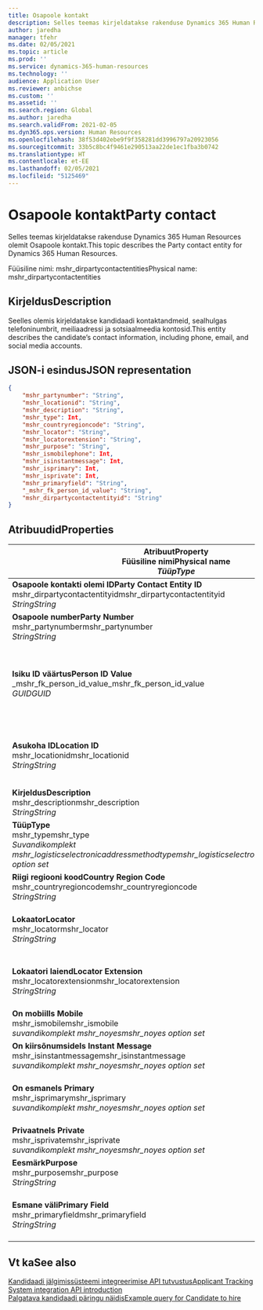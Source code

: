 ```yaml
---
title: Osapoole kontakt
description: Selles teemas kirjeldatakse rakenduse Dynamics 365 Human Resources olemit Osapoole kontakt.
author: jaredha
manager: tfehr
ms.date: 02/05/2021
ms.topic: article
ms.prod: ''
ms.service: dynamics-365-human-resources
ms.technology: ''
audience: Application User
ms.reviewer: anbichse
ms.custom: ''
ms.assetid: ''
ms.search.region: Global
ms.author: jaredha
ms.search.validFrom: 2021-02-05
ms.dyn365.ops.version: Human Resources
ms.openlocfilehash: 38f53d402ebe9f9f358281dd3996797a20923056
ms.sourcegitcommit: 33b5c8bc4f9461e290513aa22de1ec1fba3b0742
ms.translationtype: HT
ms.contentlocale: et-EE
ms.lasthandoff: 02/05/2021
ms.locfileid: "5125469"
---
```

# <a name="party-contact"></a><span data-ttu-id="3fb86-103">Osapoole kontakt</span><span class="sxs-lookup"><span data-stu-id="3fb86-103">Party contact</span></span>

<span data-ttu-id="3fb86-104">Selles teemas kirjeldatakse rakenduse Dynamics 365 Human Resources olemit Osapoole kontakt.</span><span class="sxs-lookup"><span data-stu-id="3fb86-104">This topic describes the Party contact entity for Dynamics 365 Human Resources.</span></span>

<span data-ttu-id="3fb86-105">Füüsiline nimi: mshr_dirpartycontactentities</span><span class="sxs-lookup"><span data-stu-id="3fb86-105">Physical name: mshr_dirpartycontactentities</span></span>

## <a name="description"></a><span data-ttu-id="3fb86-106">Kirjeldus</span><span class="sxs-lookup"><span data-stu-id="3fb86-106">Description</span></span>

<span data-ttu-id="3fb86-107">Seelles olemis kirjeldatakse kandidaadi kontaktandmeid, sealhulgas telefoninumbrit, meiliaadressi ja sotsiaalmeedia kontosid.</span><span class="sxs-lookup"><span data-stu-id="3fb86-107">This entity describes the candidate’s contact information, including phone, email, and social media accounts.</span></span>

## <a name="json-representation"></a><span data-ttu-id="3fb86-108">JSON-i esindus</span><span class="sxs-lookup"><span data-stu-id="3fb86-108">JSON representation</span></span>

```json
{
    "mshr_partynumber": "String",
    "mshr_locationid": "String",
    "mshr_description": "String",
    "mshr_type": Int,
    "mshr_countryregioncode": "String",
    "mshr_locator": "String",
    "mshr_locatorextension": "String",
    "mshr_purpose": "String",
    "mshr_ismobilephone": Int,
    "mshr_isinstantmessage": Int,
    "mshr_isprimary": Int,
    "mshr_isprivate": Int,
    "mshr_primaryfield": "String",
    "_mshr_fk_person_id_value": "String",
    "mshr_dirpartycontactentityid": "String"
}
```

## <a name="properties"></a><span data-ttu-id="3fb86-109">Atribuudid</span><span class="sxs-lookup"><span data-stu-id="3fb86-109">Properties</span></span>

| <span data-ttu-id="3fb86-110">Atribuut</span><span class="sxs-lookup"><span data-stu-id="3fb86-110">Property</span></span><br><span data-ttu-id="3fb86-111">**Füüsiline nimi**</span><span class="sxs-lookup"><span data-stu-id="3fb86-111">**Physical name**</span></span><br><span data-ttu-id="3fb86-112">**_Tüüp_**</span><span class="sxs-lookup"><span data-stu-id="3fb86-112">**_Type_**</span></span> | <span data-ttu-id="3fb86-113">Kasuta</span><span class="sxs-lookup"><span data-stu-id="3fb86-113">Use</span></span> | <span data-ttu-id="3fb86-114">Kirjeldus</span><span class="sxs-lookup"><span data-stu-id="3fb86-114">Description</span></span> |
| --- | --- | --- |
| <span data-ttu-id="3fb86-115">**Osapoole kontakti olemi ID**</span><span class="sxs-lookup"><span data-stu-id="3fb86-115">**Party Contact Entity ID**</span></span><br><span data-ttu-id="3fb86-116">mshr_dirpartycontactentityid</span><span class="sxs-lookup"><span data-stu-id="3fb86-116">mshr_dirpartycontactentityid</span></span><br><span data-ttu-id="3fb86-117">*String*</span><span class="sxs-lookup"><span data-stu-id="3fb86-117">*String*</span></span> | <span data-ttu-id="3fb86-118">Kirjutuskaitstud</span><span class="sxs-lookup"><span data-stu-id="3fb86-118">Read-only</span></span><br><span data-ttu-id="3fb86-119">Nõutav</span><span class="sxs-lookup"><span data-stu-id="3fb86-119">Required</span></span> | <span data-ttu-id="3fb86-120">Olemi kirje süsteemi loodud kordumatu identifikaator.</span><span class="sxs-lookup"><span data-stu-id="3fb86-120">System-generated unique identifier for the entity record.</span></span> |
| <span data-ttu-id="3fb86-121">**Osapoole number**</span><span class="sxs-lookup"><span data-stu-id="3fb86-121">**Party Number**</span></span><br><span data-ttu-id="3fb86-122">mshr_partynumber</span><span class="sxs-lookup"><span data-stu-id="3fb86-122">mshr_partynumber</span></span><br><span data-ttu-id="3fb86-123">*String*</span><span class="sxs-lookup"><span data-stu-id="3fb86-123">*String*</span></span> | <span data-ttu-id="3fb86-124">Loe/kirjuta</span><span class="sxs-lookup"><span data-stu-id="3fb86-124">Read/write</span></span><br><span data-ttu-id="3fb86-125">Nõutav</span><span class="sxs-lookup"><span data-stu-id="3fb86-125">Required</span></span> | <span data-ttu-id="3fb86-126">Seotud osapoole (isiku) ID.</span><span class="sxs-lookup"><span data-stu-id="3fb86-126">The ID of the associated party (person) record.</span></span> |
| <span data-ttu-id="3fb86-127">**Isiku ID väärtus**</span><span class="sxs-lookup"><span data-stu-id="3fb86-127">**Person ID Value**</span></span><br><span data-ttu-id="3fb86-128">_mshr_fk_person_id_value</span><span class="sxs-lookup"><span data-stu-id="3fb86-128">_mshr_fk_person_id_value</span></span><br><span data-ttu-id="3fb86-129">*GUID*</span><span class="sxs-lookup"><span data-stu-id="3fb86-129">*GUID*</span></span> | <span data-ttu-id="3fb86-130">Kirjutuskaitstud</span><span class="sxs-lookup"><span data-stu-id="3fb86-130">Read-only</span></span><br><span data-ttu-id="3fb86-131">Nõutav</span><span class="sxs-lookup"><span data-stu-id="3fb86-131">Required</span></span><br><span data-ttu-id="3fb86-132">Võõrvõti: mshr_dirpersonentityid olemile mshr_dirpersonentity</span><span class="sxs-lookup"><span data-stu-id="3fb86-132">Foreign key: mshr_dirpersonentityid of mshr_dirpersonentity</span></span> | <span data-ttu-id="3fb86-133">Süsteemi loodud osapoole (isiku) olemi kirje kordumatu identifikaator.</span><span class="sxs-lookup"><span data-stu-id="3fb86-133">The system-generated identifier of the party (person) entity record.</span></span> |
| <span data-ttu-id="3fb86-134">**Asukoha ID**</span><span class="sxs-lookup"><span data-stu-id="3fb86-134">**Location ID**</span></span><br><span data-ttu-id="3fb86-135">mshr_locationid</span><span class="sxs-lookup"><span data-stu-id="3fb86-135">mshr_locationid</span></span><br><span data-ttu-id="3fb86-136">*String*</span><span class="sxs-lookup"><span data-stu-id="3fb86-136">*String*</span></span> | <span data-ttu-id="3fb86-137">Loe/kirjuta</span><span class="sxs-lookup"><span data-stu-id="3fb86-137">Read/write</span></span><br><span data-ttu-id="3fb86-138">Nõutav</span><span class="sxs-lookup"><span data-stu-id="3fb86-138">Required</span></span> | <span data-ttu-id="3fb86-139">Aadressikirje asukoha ID.</span><span class="sxs-lookup"><span data-stu-id="3fb86-139">The location ID of the address record.</span></span> <span data-ttu-id="3fb86-140">Seadistamine olemis mshr_logisticspostaladdresslocationcdsentity.</span><span class="sxs-lookup"><span data-stu-id="3fb86-140">Set up in mshr_logisticspostaladdresslocationcdsentity entity.</span></span> |
| <span data-ttu-id="3fb86-141">**Kirjeldus**</span><span class="sxs-lookup"><span data-stu-id="3fb86-141">**Description**</span></span><br><span data-ttu-id="3fb86-142">mshr_description</span><span class="sxs-lookup"><span data-stu-id="3fb86-142">mshr_description</span></span><br><span data-ttu-id="3fb86-143">*String*</span><span class="sxs-lookup"><span data-stu-id="3fb86-143">*String*</span></span> | <span data-ttu-id="3fb86-144">Loe/kirjuta</span><span class="sxs-lookup"><span data-stu-id="3fb86-144">Read/write</span></span><br><span data-ttu-id="3fb86-145">Nõutav</span><span class="sxs-lookup"><span data-stu-id="3fb86-145">Required</span></span> | <span data-ttu-id="3fb86-146">Kontaktandmete kirjeldus.</span><span class="sxs-lookup"><span data-stu-id="3fb86-146">The description of the contact details.</span></span> |
| <span data-ttu-id="3fb86-147">**Tüüp**</span><span class="sxs-lookup"><span data-stu-id="3fb86-147">**Type**</span></span><br><span data-ttu-id="3fb86-148">mshr_type</span><span class="sxs-lookup"><span data-stu-id="3fb86-148">mshr_type</span></span><br><span data-ttu-id="3fb86-149">*Suvandikomplekt mshr_logisticselectronicaddressmethodtype*</span><span class="sxs-lookup"><span data-stu-id="3fb86-149">*mshr_logisticselectronicaddressmethodtype option set*</span></span> | <span data-ttu-id="3fb86-150">Loe/kirjuta</span><span class="sxs-lookup"><span data-stu-id="3fb86-150">Read/write</span></span><br><span data-ttu-id="3fb86-151">Nõutav</span><span class="sxs-lookup"><span data-stu-id="3fb86-151">Required</span></span> | <span data-ttu-id="3fb86-152">Kontaktandmete tüüp.</span><span class="sxs-lookup"><span data-stu-id="3fb86-152">The contact detail type.</span></span> |
| <span data-ttu-id="3fb86-153">**Riigi regiooni kood**</span><span class="sxs-lookup"><span data-stu-id="3fb86-153">**Country Region Code**</span></span><br><span data-ttu-id="3fb86-154">mshr_countryregioncode</span><span class="sxs-lookup"><span data-stu-id="3fb86-154">mshr_countryregioncode</span></span><br><span data-ttu-id="3fb86-155">*String*</span><span class="sxs-lookup"><span data-stu-id="3fb86-155">*String*</span></span> | <span data-ttu-id="3fb86-156">Loe/kirjuta</span><span class="sxs-lookup"><span data-stu-id="3fb86-156">Read/write</span></span><br><span data-ttu-id="3fb86-157">Valikuline</span><span class="sxs-lookup"><span data-stu-id="3fb86-157">Optional</span></span> | <span data-ttu-id="3fb86-158">Aadressi riik või regioon.</span><span class="sxs-lookup"><span data-stu-id="3fb86-158">The country or region of the address.</span></span> |
| <span data-ttu-id="3fb86-159">**Lokaator**</span><span class="sxs-lookup"><span data-stu-id="3fb86-159">**Locator**</span></span><br><span data-ttu-id="3fb86-160">mshr_locator</span><span class="sxs-lookup"><span data-stu-id="3fb86-160">mshr_locator</span></span><br><span data-ttu-id="3fb86-161">*String*</span><span class="sxs-lookup"><span data-stu-id="3fb86-161">*String*</span></span> | <span data-ttu-id="3fb86-162">Loe/kirjuta</span><span class="sxs-lookup"><span data-stu-id="3fb86-162">Read/write</span></span><br><span data-ttu-id="3fb86-163">Valikuline</span><span class="sxs-lookup"><span data-stu-id="3fb86-163">Optional</span></span> | <span data-ttu-id="3fb86-164">Kontaktandmed.</span><span class="sxs-lookup"><span data-stu-id="3fb86-164">The contact details.</span></span> <span data-ttu-id="3fb86-165">Näiteks kui tüübiks on **Meiliaadress**, sisaldab see väli kandidaadi meiliaadressi.</span><span class="sxs-lookup"><span data-stu-id="3fb86-165">For example, if the type is **Email address**, then this field contains the candidate’s email address.</span></span> |
| <span data-ttu-id="3fb86-166">**Lokaatori laiend**</span><span class="sxs-lookup"><span data-stu-id="3fb86-166">**Locator Extension**</span></span><br><span data-ttu-id="3fb86-167">mshr_locatorextension</span><span class="sxs-lookup"><span data-stu-id="3fb86-167">mshr_locatorextension</span></span><br><span data-ttu-id="3fb86-168">*String*</span><span class="sxs-lookup"><span data-stu-id="3fb86-168">*String*</span></span> | <span data-ttu-id="3fb86-169">Loe/kirjuta</span><span class="sxs-lookup"><span data-stu-id="3fb86-169">Read/write</span></span><br><span data-ttu-id="3fb86-170">Valikuline</span><span class="sxs-lookup"><span data-stu-id="3fb86-170">Optional</span></span> | <span data-ttu-id="3fb86-171">Lokaatori laiend.</span><span class="sxs-lookup"><span data-stu-id="3fb86-171">The locator extension.</span></span> <span data-ttu-id="3fb86-172">Kui tüübiks on näiteks **Telefon**, sisaldab see atribuut telefoninumbri laiendit.</span><span class="sxs-lookup"><span data-stu-id="3fb86-172">For example, if the type is **Phone**, then this property would contain the phone number extension.</span></span> |
| <span data-ttu-id="3fb86-173">**On mobiil**</span><span class="sxs-lookup"><span data-stu-id="3fb86-173">**Is Mobile**</span></span><br><span data-ttu-id="3fb86-174">mshr_ismobile</span><span class="sxs-lookup"><span data-stu-id="3fb86-174">mshr_ismobile</span></span><br><span data-ttu-id="3fb86-175">*suvandikomplekt mshr_noyes*</span><span class="sxs-lookup"><span data-stu-id="3fb86-175">*mshr_noyes option set*</span></span> | <span data-ttu-id="3fb86-176">Loe/kirjuta</span><span class="sxs-lookup"><span data-stu-id="3fb86-176">Read/write</span></span><br><span data-ttu-id="3fb86-177">Nõutav</span><span class="sxs-lookup"><span data-stu-id="3fb86-177">Required</span></span> | <span data-ttu-id="3fb86-178">Määratleb, kas telefoninumber on mobiiltelefon.</span><span class="sxs-lookup"><span data-stu-id="3fb86-178">Specifies whether the phone is a mobile number.</span></span> |
| <span data-ttu-id="3fb86-179">**On kiirsõnumside**</span><span class="sxs-lookup"><span data-stu-id="3fb86-179">**Is Instant Message**</span></span><br><span data-ttu-id="3fb86-180">mshr_isinstantmessage</span><span class="sxs-lookup"><span data-stu-id="3fb86-180">mshr_isinstantmessage</span></span><br><span data-ttu-id="3fb86-181">*suvandikomplekt mshr_noyes*</span><span class="sxs-lookup"><span data-stu-id="3fb86-181">*mshr_noyes option set*</span></span> | <span data-ttu-id="3fb86-182">Loe/kirjuta</span><span class="sxs-lookup"><span data-stu-id="3fb86-182">Read/write</span></span><br><span data-ttu-id="3fb86-183">Nõutav</span><span class="sxs-lookup"><span data-stu-id="3fb86-183">Required</span></span> | <span data-ttu-id="3fb86-184">Määrab, kas telefon on kiirsõnumside jaoks lubatud.</span><span class="sxs-lookup"><span data-stu-id="3fb86-184">Specifies whether the phone is enabled for instant messaging.</span></span> |
| <span data-ttu-id="3fb86-185">**On esmane**</span><span class="sxs-lookup"><span data-stu-id="3fb86-185">**Is Primary**</span></span><br><span data-ttu-id="3fb86-186">mshr_isprimary</span><span class="sxs-lookup"><span data-stu-id="3fb86-186">mshr_isprimary</span></span><br><span data-ttu-id="3fb86-187">*suvandikomplekt mshr_noyes*</span><span class="sxs-lookup"><span data-stu-id="3fb86-187">*mshr_noyes option set*</span></span> | <span data-ttu-id="3fb86-188">Loe/kirjuta</span><span class="sxs-lookup"><span data-stu-id="3fb86-188">Read/write</span></span><br><span data-ttu-id="3fb86-189">Nõutav</span><span class="sxs-lookup"><span data-stu-id="3fb86-189">Required</span></span> | <span data-ttu-id="3fb86-190">Määratleb kontakti tüübi esmase kontakti.</span><span class="sxs-lookup"><span data-stu-id="3fb86-190">Determines the primary contact of the contact type.</span></span> <span data-ttu-id="3fb86-191">Kontakti tüübi kohta peab olema ainult üks esmane kirje.</span><span class="sxs-lookup"><span data-stu-id="3fb86-191">There must be only one primary record per contact type.</span></span> |
| <span data-ttu-id="3fb86-192">**Privaatne**</span><span class="sxs-lookup"><span data-stu-id="3fb86-192">**Is Private**</span></span><br><span data-ttu-id="3fb86-193">mshr_isprivate</span><span class="sxs-lookup"><span data-stu-id="3fb86-193">mshr_isprivate</span></span><br><span data-ttu-id="3fb86-194">*suvandikomplekt mshr_noyes*</span><span class="sxs-lookup"><span data-stu-id="3fb86-194">*mshr_noyes option set*</span></span> | <span data-ttu-id="3fb86-195">Loe/kirjuta</span><span class="sxs-lookup"><span data-stu-id="3fb86-195">Read/write</span></span><br><span data-ttu-id="3fb86-196">Nõutav</span><span class="sxs-lookup"><span data-stu-id="3fb86-196">Required</span></span> | <span data-ttu-id="3fb86-197">Näitab, kas see aadress on isiku privaatne aadress.</span><span class="sxs-lookup"><span data-stu-id="3fb86-197">Identifies whether this address is a private address for the person.</span></span> |
| <span data-ttu-id="3fb86-198">**Eesmärk**</span><span class="sxs-lookup"><span data-stu-id="3fb86-198">**Purpose**</span></span><br><span data-ttu-id="3fb86-199">mshr_purpose</span><span class="sxs-lookup"><span data-stu-id="3fb86-199">mshr_purpose</span></span><br><span data-ttu-id="3fb86-200">*String*</span><span class="sxs-lookup"><span data-stu-id="3fb86-200">*String*</span></span> | <span data-ttu-id="3fb86-201">Loe/kirjuta</span><span class="sxs-lookup"><span data-stu-id="3fb86-201">Read/write</span></span><br><span data-ttu-id="3fb86-202">Valikuline</span><span class="sxs-lookup"><span data-stu-id="3fb86-202">Optional</span></span> | <span data-ttu-id="3fb86-203">Kontaktandmete eesmärk/roll.</span><span class="sxs-lookup"><span data-stu-id="3fb86-203">The purpose/role of the contact details.</span></span> |
| <span data-ttu-id="3fb86-204">**Esmane väli**</span><span class="sxs-lookup"><span data-stu-id="3fb86-204">**Primary Field**</span></span><br><span data-ttu-id="3fb86-205">mshr_primaryfield</span><span class="sxs-lookup"><span data-stu-id="3fb86-205">mshr_primaryfield</span></span><br><span data-ttu-id="3fb86-206">*String*</span><span class="sxs-lookup"><span data-stu-id="3fb86-206">*String*</span></span> | <span data-ttu-id="3fb86-207">Kirjutuskaitstud</span><span class="sxs-lookup"><span data-stu-id="3fb86-207">Read-only</span></span><br><span data-ttu-id="3fb86-208">Nõutav</span><span class="sxs-lookup"><span data-stu-id="3fb86-208">Required</span></span> | <span data-ttu-id="3fb86-209">Väli, mida kasutatakse üksusekirje esmase ID-na.</span><span class="sxs-lookup"><span data-stu-id="3fb86-209">Field used as a primary identifier of the entity record.</span></span> <span data-ttu-id="3fb86-210">Osapoole numbri, tüübi, kirjelduse ja lokaatori kombinatsioon.</span><span class="sxs-lookup"><span data-stu-id="3fb86-210">Combination of party number, type, description, and locator.</span></span> |

## <a name="see-also"></a><span data-ttu-id="3fb86-211">Vt ka</span><span class="sxs-lookup"><span data-stu-id="3fb86-211">See also</span></span>

[<span data-ttu-id="3fb86-212">Kandidaadi jälgimissüsteemi integreerimise API tutvustus</span><span class="sxs-lookup"><span data-stu-id="3fb86-212">Applicant Tracking System integration API introduction</span></span>](hr-admin-integration-ats-api-introduction.md)<br>
[<span data-ttu-id="3fb86-213">Palgatava kandidaadi päringu näidis</span><span class="sxs-lookup"><span data-stu-id="3fb86-213">Example query for Candidate to hire</span></span>](hr-admin-integration-ats-api-candidate-to-hire-example-query.md)


